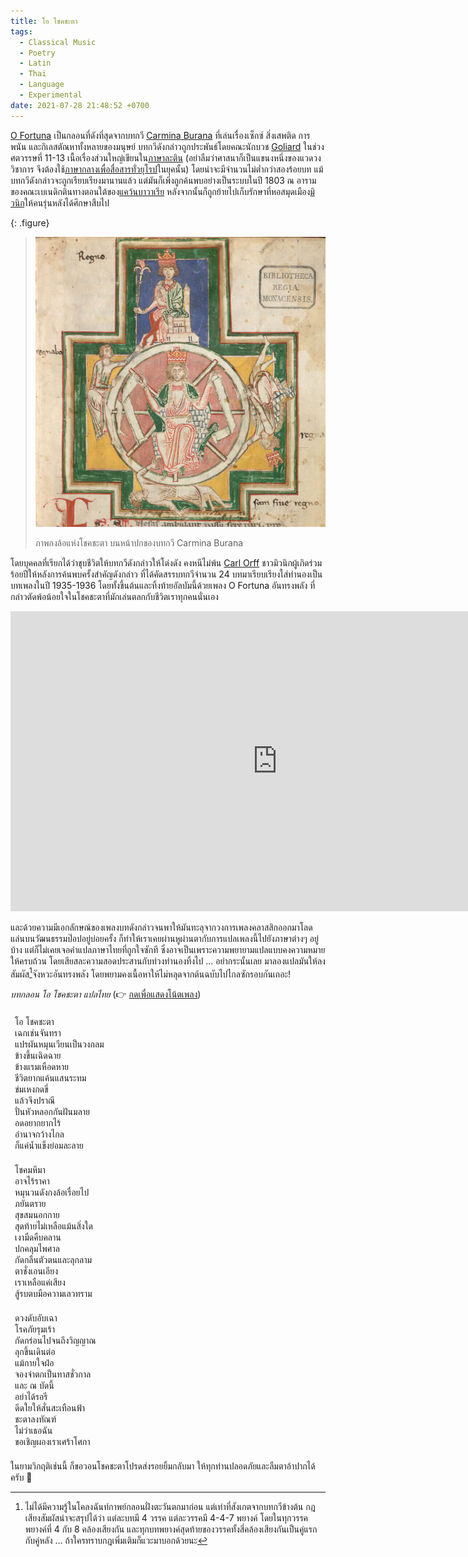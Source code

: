 ```yaml
---
title: โอ โชคชะตา
tags:
  - Classical Music
  - Poetry
  - Latin
  - Thai
  - Language
  - Experimental
date: 2021-07-28 21:48:52 +0700
---
```


[O Fortuna][] เป็นกลอนที่ดังที่สุดจากบทกวี [Carmina Burana][] ที่เล่นเรื่องเซ็กซ์ สิ่งเสพติด การพนัน และกิเลสตัณหาทั้งหลายของมนุษย์ บทกวีดังกล่าวถูกประพันธ์โดยคณะนักบวช [Goliard][] ในช่วงศตวรรษที่ 11-13 เนื้อเรื่องส่วนใหญ่เขียนใน[ภาษาละติน][medieval latin] (อย่าลืมว่าศาสนาก็เป็นแขนงหนึ่งของแวดวงวิชาการ จึงต้องใช้[ภาษากลางเพื่อสื่อสารทั่วยุโรป][self lingua franca]ในยุคนั้น) โดยน่าจะมีจำนวนไม่ต่ำกว่าสองร้อยบท แม้บทกวีดังกล่าวจะถูกเรียบเรียงมานานแล้ว แต่มันก็เพิ่งถูกค้นพบอย่างเป็นระบบในปี 1803 ณ อารามของคณะเบเนดิกตินทางตอนใต้ของ[แคว้นบาวาเรีย][bavaria] หลังจากนั้นก็ถูกย้ายไปเก็บรักษาที่หอสมุดเมือง[มิวนิก][munich]ให้คนรุ่นหลังได้ศึกษาสืบไป

{: .figure}
> ![](/images/poster/carmina_burana.jpg)
>
> ภาพกงล้อแห่งโชคชะตา บนหน้าปกของบทกวี Carmina Burana

โดยบุคคลที่เรียกได้ว่าชุบชีวิตให้บทกวีดังกล่าวให้โด่งดัง คงหนีไม่พ้น [Carl Orff][] ชาวมิวนิกผู้เกิดร่วมร้อยปีให้หลังการค้นพบครั้งสำคัญดังกล่าว ที่ได้คัดสรรบทกวีจำนวน 24 บทมาเรียบเรียงใส่ทำนองเป็นบทเพลงในปี 1935-1936 โดยทั้งขึ้นต้นและทิ้งท้ายอัลบัมนี้ด้วยเพลง O Fortuna อันทรงพลัง ที่กล่าวตัดพ้อน้อยใจในโชคชะตาที่มักเล่นตลกกับชีวิตเราทุกคนนั่นเอง

<iframe width="853" height="480" src="https://www.youtube.com/embed/nIwrgAnx6Q8" title="YouTube video player" frameborder="0" allow="accelerometer; autoplay; clipboard-write; encrypted-media; gyroscope; picture-in-picture" allowfullscreen></iframe>

และด้วยความมีเอกลักษณ์ของเพลงบทดังกล่าวจนพาให้มันทะลุจากวงการเพลงคลาสสิกออกมาโลดแล่นบนวัฒนธรรมป๊อปอยู่บ่อยครั้ง ก็ทำให้เราเคยผ่านหูผ่านตากับการแปลเพลงนี้ไปยังภาษาต่างๆ อยู่บ้าง แต่ก็ไม่เคยเจอคำแปลภาษาไทยที่ถูกใจซักที ซึ่งอาจเป็นเพราะความพยายามแปลแบบคงความหมายให้ครบถ้วน โดยเสียสละความสอดประสานกับท่วงทำนองทิ้งไป ... อย่ากระนั้นเลย มาลองแปลมันให้ลงสัมผัส[^1]จังหวะอันทรงพลัง โดยพยามคงเนื้อหาให้ไม่หลุดจากต้นฉบับไปไกลซักรอบกันเถอะ!

<style>
#sheetmusic span { display: inline-block; vertical-align: top; }
#sheetmusic:target .text { display: none; }
#sheetmusic:not(:target) .note { display: none; }
#sheetmusic .verse { margin: 1.5em 0.5em; }
</style>
<div id="sheetmusic">
<div id="none">
<em>บทกลอน โอ โชคชะตา แปลไทย</em>
(👉 <a class="text" href="#sheetmusic">กดเพื่อแสดงโน้ตเพลง</a><a class="note" href="#none">กดเพื่อซ่อนโน้ตเพลง</a>)
</div>
<div class="verse"><!--
--><span><img class="note" src="/images/note/treble1flat.png"/></span><!--
--><span><img class="note" src="/images/note/time3b1.png"/></span><!--
--><span><img class="note" src="/images/note/r2.png"/></span><!--
--><span><img class="note" src="/images/note/e5x1.png"/>โอ&nbsp;</span><!--
--><span><img class="note" src="/images/note/f5x2.png"/>โชค</span><!--
--><span><img class="note" src="/images/note/d5x2.png"/>ชะ</span><!--
--><span><img class="note" src="/images/note/d5x2.png"/>ตา</span><!--
--><span><img class="note" src="/images/note/bar.png"/></span><!--
--><br class="text" /><!--
--><span><img class="note" src="/images/note/r2.png"/></span><!--
--><span><img class="note" src="/images/note/e5x1.png"/>เฉก</span><!--
--><span><img class="note" src="/images/note/f5x2.png"/>เช่น</span><!--
--><span><img class="note" src="/images/note/d5x2.png"/>จัน</span><!--
--><span><img class="note" src="/images/note/d5x2.png"/>ทรา</span><!--
--><span><img class="note" src="/images/note/bar.png"/></span><!--
--><br class="text" /><!--
--><span><img class="note" src="/images/note/r2.png"/></span><!--
--><span><img class="note" src="/images/note/a5x1.png"/>แปร</span><!--
--><span><img class="note" src="/images/note/g5x2.png"/>ผัน</span><!--
--><span><img class="note" src="/images/note/a5x2.png"/>หมุน</span><!--
--><span><img class="note" src="/images/note/g5x2.png"/>เวียน</span><!--
--><span><img class="note" src="/images/note/bar.png"/></span><!--
--><span><img class="note" src="/images/note/g5x2.png"/>เป็น</span><!--
--><span><img class="note" src="/images/note/f5x2.png"/>วง</span><!--
--><span><img class="note" src="/images/note/e5xbf.png"/>กลม</span><!--
--><span><img class="note" src="/images/note/dbar.png"/></span><!--
--><br class="text" /><!--
--><span><img class="note" src="/images/note/time3b2.png"/></span><!--
--><span><img class="note" src="/images/note/r2.png"/></span><!--
--><span><img class="note" src="/images/note/f4x2.png"/>ข้าง</span><!--
--><span><img class="note" src="/images/note/f4x2.png"/>ขึ้น</span><!--
--><span><img class="note" src="/images/note/bar.png"/></span><!--
--><span><img class="note" src="/images/note/e4x2.png"/>เฉิด</span><!--
--><span><img class="note" src="/images/note/e4x2.png"/>ฉาย</span><!--
--><span><img class="note" src="/images/note/r2.png"/></span><!--
--><span><img class="note" src="/images/note/bar.png"/></span><!--
--><br class="text" /><!--
--><span><img class="note" src="/images/note/r2.png"/></span><!--
--><span><img class="note" src="/images/note/f4x2.png"/>ข้าง</span><!--
--><span><img class="note" src="/images/note/f4x2.png"/>แรม</span><!--
--><span><img class="note" src="/images/note/bar.png"/></span><!--
--><span><img class="note" src="/images/note/e4x2.png"/>เหือด</span><!--
--><span><img class="note" src="/images/note/e4x2.png"/>หาย</span><!--
--><span><img class="note" src="/images/note/r2.png"/></span><!--
--><span><img class="note" src="/images/note/bar.png"/></span><!--
--><br class="text" /><!--
--><span><img class="note" src="/images/note/r2.png"/></span><!--
--><span><img class="note" src="/images/note/f4x2.png"/>ชี</span><!--
--><span><img class="note" src="/images/note/f4x2.png"/>วิต</span><!--
--><span><img class="note" src="/images/note/bar.png"/></span><!--
--><span><img class="note" src="/images/note/e4x2.png"/>ยาก</span><!--
--><span><img class="note" src="/images/note/f4x1.png"/>แค้น</span><!--
--><span><img class="note" src="/images/note/bar.png"/></span><!--
--><span><img class="note" src="/images/note/g4x1.png"/>แสน</span><!--
--><span><img class="note" src="/images/note/f4x2.png"/>ระ</span><!--
--><span><img class="note" src="/images/note/bar.png"/></span><!--
--><span><img class="note" src="/images/note/e4x1d.png"/>ทม</span><!--
--><span><img class="note" src="/images/note/bar.png"/></span><!--
--><br class="text" /><!--
--><span><img class="note" src="/images/note/r2.png"/></span><!--
--><span><img class="note" src="/images/note/f4x2.png"/>ข่ม</span><!--
--><span><img class="note" src="/images/note/f4x2.png"/>เหง</span><!--
--><span><img class="note" src="/images/note/bar.png"/></span><!--
--><span><img class="note" src="/images/note/e4x2.png"/>กด</span><!--
--><span><img class="note" src="/images/note/e4x2.png"/>ขี่</span><!--
--><span><img class="note" src="/images/note/r2.png"/></span><!--
--><span><img class="note" src="/images/note/bar.png"/></span><!--
--><br class="text" /><!--
--><span><img class="note" src="/images/note/r2.png"/></span><!--
--><span><img class="note" src="/images/note/f4x2.png"/>แล้ว</span><!--
--><span><img class="note" src="/images/note/f4x2.png"/>จึง</span><!--
--><span><img class="note" src="/images/note/bar.png"/></span><!--
--><span><img class="note" src="/images/note/e4x2.png"/>ปรา</span><!--
--><span><img class="note" src="/images/note/e4x2.png"/>ณี</span><!--
--><span><img class="note" src="/images/note/r2.png"/></span><!--
--><span><img class="note" src="/images/note/bar.png"/></span><!--
--><br class="text" /><!--
--><span><img class="note" src="/images/note/r2.png"/></span><!--
--><span><img class="note" src="/images/note/f4x2.png"/>ปั่น</span><!--
--><span><img class="note" src="/images/note/f4x2.png"/>หัว</span><!--
--><span><img class="note" src="/images/note/bar.png"/></span><!--
--><span><img class="note" src="/images/note/e4x2.png"/>หลอก</span><!--
--><span><img class="note" src="/images/note/f4x1.png"/>กัน</span><!--
--><span><img class="note" src="/images/note/bar.png"/></span><!--
--><span><img class="note" src="/images/note/g4x1.png"/>ฝัน</span><!--
--><span><img class="note" src="/images/note/f4x2.png"/>ม</span><!--
--><span><img class="note" src="/images/note/bar.png"/></span><!--
--><span><img class="note" src="/images/note/e4x1d.png"/>ลาย</span><!--
--><span><img class="note" src="/images/note/bar.png"/></span><!--
--><br class="text" /><!--
--><span><img class="note" src="/images/note/r2.png"/></span><!--
--><span><img class="note" src="/images/note/a4x2.png"/>อด</span><!--
--><span><img class="note" src="/images/note/a4x2.png"/>อยาก</span><!--
--><span><img class="note" src="/images/note/bar.png"/></span><!--
--><span><img class="note" src="/images/note/g4x2.png"/>ยาก</span><!--
--><span><img class="note" src="/images/note/g4x2.png"/>ไร้</span><!--
--><span><img class="note" src="/images/note/r2.png"/></span><!--
--><span><img class="note" src="/images/note/bar.png"/></span><!--
--><br class="text" /><!--
--><span><img class="note" src="/images/note/r2.png"/></span><!--
--><span><img class="note" src="/images/note/a4x2.png"/>อำ</span><!--
--><span><img class="note" src="/images/note/a4x2.png"/>นาจ</span><!--
--><span><img class="note" src="/images/note/bar.png"/></span><!--
--><span><img class="note" src="/images/note/g4x2.png"/>กว้าง</span><!--
--><span><img class="note" src="/images/note/g4x2.png"/>ไกล</span><!--
--><span><img class="note" src="/images/note/r2.png"/></span><!--
--><span><img class="note" src="/images/note/bar.png"/></span><!--
--><br class="text" /><!--
--><span><img class="note" src="/images/note/r2.png"/></span><!--
--><span><img class="note" src="/images/note/a4x2.png"/>ก็</span><!--
--><span><img class="note" src="/images/note/a4x2.png"/>แค่</span><!--
--><span><img class="note" src="/images/note/bar.png"/></span><!--
--><span><img class="note" src="/images/note/g4x2.png"/>น้ำ</span><!--
--><span><img class="note" src="/images/note/f4x1.png"/>แข็ง</span><!--
--><span><img class="note" src="/images/note/bar.png"/></span><!--
--><span><img class="note" src="/images/note/g4x2.png"/>ย่อม</span><!--
--><span><img class="note" src="/images/note/e4x1.png"/>ละ</span><!--
--><span><img class="note" src="/images/note/bar.png"/></span><!--
--><span><img class="note" src="/images/note/d4x1d.png"/>ลาย</span><!--
--><span><img class="note" src="/images/note/bar.png"/></span>
</div>
<div class="verse"><!--
--><span><img class="note" src="/images/note/treble1flat.png"/></span><!--
--><span><img class="note" src="/images/note/time3b2.png"/></span><!--
--><span><img class="note" src="/images/note/r2.png"/></span><!--
--><span><img class="note" src="/images/note/f4x2.png"/>โชค</span><!--
--><span><img class="note" src="/images/note/f4x2.png"/>ม</span><!--
--><span><img class="note" src="/images/note/bar.png"/></span><!--
--><span><img class="note" src="/images/note/e4x2.png"/>หึ</span><!--
--><span><img class="note" src="/images/note/e4x2.png"/>มา</span><!--
--><span><img class="note" src="/images/note/r2.png"/></span><!--
--><span><img class="note" src="/images/note/bar.png"/></span><!--
--><br class="text" /><!--
--><span><img class="note" src="/images/note/r2.png"/></span><!--
--><span><img class="note" src="/images/note/f4x2.png"/>อาจ</span><!--
--><span><img class="note" src="/images/note/f4x2.png"/>ไร้</span><!--
--><span><img class="note" src="/images/note/bar.png"/></span><!--
--><span><img class="note" src="/images/note/e4x2.png"/>รา</span><!--
--><span><img class="note" src="/images/note/e4x2.png"/>คา</span><!--
--><span><img class="note" src="/images/note/r2.png"/></span><!--
--><span><img class="note" src="/images/note/bar.png"/></span><!--
--><br class="text" /><!--
--><span><img class="note" src="/images/note/r2.png"/></span><!--
--><span><img class="note" src="/images/note/f4x2.png"/>หมุน</span><!--
--><span><img class="note" src="/images/note/f4x2.png"/>วน</span><!--
--><span><img class="note" src="/images/note/bar.png"/></span><!--
--><span><img class="note" src="/images/note/e4x2.png"/>ดัง</span><!--
--><span><img class="note" src="/images/note/f4x1.png"/>กง</span><!--
--><span><img class="note" src="/images/note/bar.png"/></span><!--
--><span><img class="note" src="/images/note/g4x1.png"/>ล้อ</span><!--
--><span><img class="note" src="/images/note/f4x2.png"/>เรื่อย</span><!--
--><span><img class="note" src="/images/note/bar.png"/></span><!--
--><span><img class="note" src="/images/note/e4x1d.png"/>ไป</span><!--
--><span><img class="note" src="/images/note/bar.png"/></span><!--
--><br class="text" /><!--
--><span><img class="note" src="/images/note/r2.png"/></span><!--
--><span><img class="note" src="/images/note/f4x2.png"/>ภ</span><!--
--><span><img class="note" src="/images/note/f4x2.png"/>ยัน</span><!--
--><span><img class="note" src="/images/note/bar.png"/></span><!--
--><span><img class="note" src="/images/note/e4x2.png"/>ต</span><!--
--><span><img class="note" src="/images/note/e4x2.png"/>ราย</span><!--
--><span><img class="note" src="/images/note/r2.png"/></span><!--
--><span><img class="note" src="/images/note/bar.png"/></span><!--
--><br class="text" /><!--
--><span><img class="note" src="/images/note/r2.png"/></span><!--
--><span><img class="note" src="/images/note/f4x2.png"/>สุข</span><!--
--><span><img class="note" src="/images/note/f4x2.png"/>สม</span><!--
--><span><img class="note" src="/images/note/bar.png"/></span><!--
--><span><img class="note" src="/images/note/e4x2.png"/>นอก</span><!--
--><span><img class="note" src="/images/note/e4x2.png"/>กาย</span><!--
--><span><img class="note" src="/images/note/r2.png"/></span><!--
--><span><img class="note" src="/images/note/bar.png"/></span><!--
--><br class="text" /><!--
--><span><img class="note" src="/images/note/r2.png"/></span><!--
--><span><img class="note" src="/images/note/f4x2.png"/>สุด</span><!--
--><span><img class="note" src="/images/note/f4x2.png"/>ท้าย</span><!--
--><span><img class="note" src="/images/note/bar.png"/></span><!--
--><span><img class="note" src="/images/note/e4x2.png"/>ไม่</span><!--
--><span><img class="note" src="/images/note/f4x1.png"/>เหลือ</span><!--
--><span><img class="note" src="/images/note/bar.png"/></span><!--
--><span><img class="note" src="/images/note/g4x1.png"/>แม้น</span><!--
--><span><img class="note" src="/images/note/f4x2.png"/>สิ่ง</span><!--
--><span><img class="note" src="/images/note/bar.png"/></span><!--
--><span><img class="note" src="/images/note/e4x1d.png"/>ใด</span><!--
--><span><img class="note" src="/images/note/bar.png"/></span><!--
--><br class="text" /><!--
--><span><img class="note" src="/images/note/r2.png"/></span><!--
--><span><img class="note" src="/images/note/a4x2.png"/>เงา</span><!--
--><span><img class="note" src="/images/note/a4x2.png"/>มืด</span><!--
--><span><img class="note" src="/images/note/bar.png"/></span><!--
--><span><img class="note" src="/images/note/g4x2.png"/>คืบ</span><!--
--><span><img class="note" src="/images/note/g4x2.png"/>คลาน</span><!--
--><span><img class="note" src="/images/note/r2.png"/></span><!--
--><span><img class="note" src="/images/note/bar.png"/></span><!--
--><br class="text" /><!--
--><span><img class="note" src="/images/note/r2.png"/></span><!--
--><span><img class="note" src="/images/note/a4x2.png"/>ปก</span><!--
--><span><img class="note" src="/images/note/a4x2.png"/>คลุม</span><!--
--><span><img class="note" src="/images/note/bar.png"/></span><!--
--><span><img class="note" src="/images/note/g4x2.png"/>ไพ</span><!--
--><span><img class="note" src="/images/note/g4x2.png"/>ศาล</span><!--
--><span><img class="note" src="/images/note/r2.png"/></span><!--
--><span><img class="note" src="/images/note/bar.png"/></span><!--
--><br class="text" /><!--
--><span><img class="note" src="/images/note/r2.png"/></span><!--
--><span><img class="note" src="/images/note/a4x2.png"/>กัด</span><!--
--><span><img class="note" src="/images/note/a4x2.png"/>กลืน</span><!--
--><span><img class="note" src="/images/note/bar.png"/></span><!--
--><span><img class="note" src="/images/note/g4x2.png"/>ตัว</span><!--
--><span><img class="note" src="/images/note/f4x1.png"/>ตน</span><!--
--><span><img class="note" src="/images/note/bar.png"/></span><!--
--><span><img class="note" src="/images/note/g4x1.png"/>และ</span><!--
--><span><img class="note" src="/images/note/f4x2.png"/>ลุก</span><!--
--><span><img class="note" src="/images/note/bar.png"/></span><!--
--><span><img class="note" src="/images/note/g4x1d.png"/>ลาม</span><!--
--><span><img class="note" src="/images/note/bar.png"/></span><!--
--><br class="text" /><!--
--><span><img class="note" src="/images/note/r2.png"/></span><!--
--><span><img class="note" src="/images/note/a4x2.png"/>ตา</span><!--
--><span><img class="note" src="/images/note/a4x2.png"/>ชั่ง</span><!--
--><span><img class="note" src="/images/note/bar.png"/></span><!--
--><span><img class="note" src="/images/note/g4x2.png"/>เอน</span><!--
--><span><img class="note" src="/images/note/g4x2.png"/>เอียง</span><!--
--><span><img class="note" src="/images/note/r2.png"/></span><!--
--><span><img class="note" src="/images/note/bar.png"/></span><!--
--><br class="text" /><!--
--><span><img class="note" src="/images/note/r2.png"/></span><!--
--><span><img class="note" src="/images/note/a4x2.png"/>เรา</span><!--
--><span><img class="note" src="/images/note/a4x2.png"/>เหลือ</span><!--
--><span><img class="note" src="/images/note/bar.png"/></span><!--
--><span><img class="note" src="/images/note/g4x2.png"/>แค่</span><!--
--><span><img class="note" src="/images/note/g4x2.png"/>เสียง</span><!--
--><span><img class="note" src="/images/note/r2.png"/></span><!--
--><span><img class="note" src="/images/note/bar.png"/></span><!--
--><br class="text" /><!--
--><span><img class="note" src="/images/note/r2.png"/></span><!--
--><span><img class="note" src="/images/note/a4x2.png"/>สู้</span><!--
--><span><img class="note" src="/images/note/a4x2.png"/>รบ</span><!--
--><span><img class="note" src="/images/note/bar.png"/></span><!--
--><span><img class="note" src="/images/note/g4x2.png"/>ตบ</span><!--
--><span><img class="note" src="/images/note/f4x1.png"/>มือ</span><!--
--><span><img class="note" src="/images/note/bar.png"/></span><!--
--><span><img class="note" src="/images/note/g4x2.png"/>ความ</span><!--
--><span><img class="note" src="/images/note/e4x1.png"/>เลว</span><!--
--><span><img class="note" src="/images/note/bar.png"/></span><!--
--><span><img class="note" src="/images/note/d4x1d.png"/>ทราม</span><!--
--><span><img class="note" src="/images/note/bar.png"/></span>
</div>
<div class="verse"><!--
--><span><img class="note" src="/images/note/treble1flat.png"/></span><!--
--><span><img class="note" src="/images/note/time3b2.png"/></span><!--
--><span><img class="note" src="/images/note/r2.png"/></span><!--
--><span><img class="note" src="/images/note/f5x2.png"/>ดวง</span><!--
--><span><img class="note" src="/images/note/f5x2.png"/>ดับ</span><!--
--><span><img class="note" src="/images/note/bar.png"/></span><!--
--><span><img class="note" src="/images/note/e5x2.png"/>อับ</span><!--
--><span><img class="note" src="/images/note/e5x2.png"/>เฉา</span><!--
--><span><img class="note" src="/images/note/r2.png"/></span><!--
--><span><img class="note" src="/images/note/bar.png"/></span><!--
--><br class="text" /><!--
--><span><img class="note" src="/images/note/r2.png"/></span><!--
--><span><img class="note" src="/images/note/f5x2.png"/>โรค</span><!--
--><span><img class="note" src="/images/note/f5x2.png"/>ภัย</span><!--
--><span><img class="note" src="/images/note/bar.png"/></span><!--
--><span><img class="note" src="/images/note/e5x2.png"/>รุม</span><!--
--><span><img class="note" src="/images/note/e5x2.png"/>เร้า</span><!--
--><span><img class="note" src="/images/note/r2.png"/></span><!--
--><span><img class="note" src="/images/note/bar.png"/></span><!--
--><br class="text" /><!--
--><span><img class="note" src="/images/note/r2.png"/></span><!--
--><span><img class="note" src="/images/note/f5x2.png"/>กัด</span><!--
--><span><img class="note" src="/images/note/f5x2.png"/>กร่อน</span><!--
--><span><img class="note" src="/images/note/bar.png"/></span><!--
--><span><img class="note" src="/images/note/e5x2.png"/>ไป</span><!--
--><span><img class="note" src="/images/note/f5x1.png"/>จน</span><!--
--><span><img class="note" src="/images/note/bar.png"/></span><!--
--><span><img class="note" src="/images/note/g5x1.png"/>ถึง</span><!--
--><span><img class="note" src="/images/note/f5x2.png"/>วิญ</span><!--
--><span><img class="note" src="/images/note/bar.png"/></span><!--
--><span><img class="note" src="/images/note/e5x1d.png"/>ญาณ</span><!--
--><span><img class="note" src="/images/note/bar.png"/></span><!--
--><br class="text" /><!--
--><span><img class="note" src="/images/note/r2.png"/></span><!--
--><span><img class="note" src="/images/note/f5x2.png"/>ลุก</span><!--
--><span><img class="note" src="/images/note/f5x2.png"/>ขึ้น</span><!--
--><span><img class="note" src="/images/note/bar.png"/></span><!--
--><span><img class="note" src="/images/note/e5x2.png"/>เดิน</span><!--
--><span><img class="note" src="/images/note/e5x2.png"/>ต่อ</span><!--
--><span><img class="note" src="/images/note/bar.png"/></span><!--
--><br class="text" /><!--
--><span><img class="note" src="/images/note/r2.png"/></span><!--
--><span><img class="note" src="/images/note/f5x2.png"/>แม้</span><!--
--><span><img class="note" src="/images/note/f5x2.png"/>กาย</span><!--
--><span><img class="note" src="/images/note/bar.png"/></span><!--
--><span><img class="note" src="/images/note/e5x2.png"/>ใจ</span><!--
--><span><img class="note" src="/images/note/e5x2.png"/>ฝ่อ</span><!--
--><span><img class="note" src="/images/note/r2.png"/></span><!--
--><span><img class="note" src="/images/note/bar.png"/></span><!--
--><br class="text" /><!--
--><span><img class="note" src="/images/note/r2.png"/></span><!--
--><span><img class="note" src="/images/note/f5x2.png"/>จอง</span><!--
--><span><img class="note" src="/images/note/f5x2.png"/>จำ</span><!--
--><span><img class="note" src="/images/note/bar.png"/></span><!--
--><span><img class="note" src="/images/note/e5x2.png"/>ตก</span><!--
--><span><img class="note" src="/images/note/f5x1.png"/>เป็น</span><!--
--><span><img class="note" src="/images/note/bar.png"/></span><!--
--><span><img class="note" src="/images/note/g5x1.png"/>ทาส</span><!--
--><span><img class="note" src="/images/note/f5x2.png"/>ชั่ว</span><!--
--><span><img class="note" src="/images/note/bar.png"/></span><!--
--><span><img class="note" src="/images/note/e5x1d.png"/>กาล</span><!--
--><span><img class="note" src="/images/note/bar.png"/></span><!--
--><br class="text" /><!--
--><span><img class="note" src="/images/note/r2.png"/></span><!--
--><span><img class="note" src="/images/note/a5x2.png"/>และ&nbsp;</span><!--
--><span><img class="note" src="/images/note/a5x2.png"/>ณ&nbsp;</span><!--
--><span><img class="note" src="/images/note/bar.png"/></span><!--
--><span><img class="note" src="/images/note/g5x2.png"/>บัด</span><!--
--><span><img class="note" src="/images/note/g5x2.png"/>นี้</span><!--
--><span><img class="note" src="/images/note/r2.png"/></span><!--
--><span><img class="note" src="/images/note/bar.png"/></span><!--
--><br class="text" /><!--
--><span><img class="note" src="/images/note/r2.png"/></span><!--
--><span><img class="note" src="/images/note/a5x2.png"/>อย่า</span><!--
--><span><img class="note" src="/images/note/a5x2.png"/>ได้</span><!--
--><span><img class="note" src="/images/note/bar.png"/></span><!--
--><span><img class="note" src="/images/note/g5x2.png"/>รอ</span><!--
--><span><img class="note" src="/images/note/g5x2.png"/>รี</span><!--
--><span><img class="note" src="/images/note/r2.png"/></span><!--
--><span><img class="note" src="/images/note/bar.png"/></span><!--
--><br class="text" /><!--
--><span><img class="note" src="/images/note/r2.png"/></span><!--
--><span><img class="note" src="/images/note/a5x2.png"/>ดีด</span><!--
--><span><img class="note" src="/images/note/a5x2.png"/>ใย</span><!--
--><span><img class="note" src="/images/note/bar.png"/></span><!--
--><span><img class="note" src="/images/note/g5x2.png"/>ให้</span><!--
--><span><img class="note" src="/images/note/f5x1.png"/>สั่น</span><!--
--><span><img class="note" src="/images/note/bar.png"/></span><!--
--><span><img class="note" src="/images/note/g5x1.png"/>สะ</span><!--
--><span><img class="note" src="/images/note/f5x2.png"/>เทือน</span><!--
--><span><img class="note" src="/images/note/bar.png"/></span><!--
--><span><img class="note" src="/images/note/g5x1d.png"/>ฟ้า</span><!--
--><span><img class="note" src="/images/note/bar.png"/></span><!--
--><br class="text" /><!--
--><span><img class="note" src="/images/note/r2.png"/></span><!--
--><span><img class="note" src="/images/note/a5x2.png"/>ชะ</span><!--
--><span><img class="note" src="/images/note/a5x2.png"/>ตา</span><!--
--><span><img class="note" src="/images/note/bar.png"/></span><!--
--><span><img class="note" src="/images/note/g5x2.png"/>ลง</span><!--
--><span><img class="note" src="/images/note/g5x2.png"/>ทัณฑ์</span><!--
--><span><img class="note" src="/images/note/r2.png"/></span><!--
--><span><img class="note" src="/images/note/bar.png"/></span><!--
--><br class="text" /><!--
--><span><img class="note" src="/images/note/r2.png"/></span><!--
--><span><img class="note" src="/images/note/a5x2.png"/>ไม่</span><!--
--><span><img class="note" src="/images/note/a5x2.png"/>ว่า</span><!--
--><span><img class="note" src="/images/note/bar.png"/></span><!--
--><span><img class="note" src="/images/note/g5x2.png"/>เธอ</span><!--
--><span><img class="note" src="/images/note/g5x2.png"/>ฉัน</span><!--
--><span><img class="note" src="/images/note/r2.png"/></span><!--
--><span><img class="note" src="/images/note/bar.png"/></span><!--
--><br class="text" /><!--
--><span><img class="note" src="/images/note/r2.png"/></span><!--
--><span><img class="note" src="/images/note/a5x2.png"/>ขอ</span><!--
--><span><img class="note" src="/images/note/a5x2.png"/>เชิญ</span><!--
--><span><img class="note" src="/images/note/bar.png"/></span><!--
--><span><img class="note" src="/images/note/g5a5b5a5g5x2ea.png"/>ผอง</span><!--
--><span><img class="note" src="/images/note/f5x2.png"/>เรา</span><!--
--><span><img class="note" src="/images/note/bar.png"/></span><!--
--><span><img class="note" src="/images/note/g5f5x2ea.png"/>เศร้า</span><!--
--><span><img class="note" src="/images/note/e5x2.png"/>โศ</span><!--
--><span><img class="note" src="/images/note/bar.png"/></span><!--
--><span><img class="note" src="/images/note/d5x1d8rbdf.png"/>กา</span><!--
--><span><img class="note" src="/images/note/ebar.png"/></span>
</div>
</div>

ในยามวิกฤติเช่นนี้ ก็ขอวอนโชคชะตาโปรดส่งรอยยิ้มกลับมา ให้ทุกท่านปลอดภัยและลืมตาอ้าปากได้ครับ 🙏


[^1]: ไม่ได้มีความรู้ในโคลงฉันท์กาพย์กลอนฝั่งตะวันตกมาก่อน แต่เท่าที่สังเกตจากบทกวีข้างต้น กฎเสียงสัมผัสน่าจะสรุปได้ว่า แต่ละบทมี 4 วรรค แต่ละวรรคมี 4-4-7 พยางค์ โดยในทุกวรรคพยางค์ที่ 4 กับ 8 คล้องเสียงกัน และทุกบทพยางค์สุดท้ายของวรรคทั้งสี่คล้องเสียงกันเป็นคู่แรกกับคู่หลัง ... ถ้าใครทราบกฎเพิ่มเติมก็แวะมาบอกด้วยนะ


[self lingua franca]: /2020/07/19/lingua-franca-of-academic-world.html

[Goliard]: //en.wikipedia.org/wiki/Goliards
[Carl Orff]: //en.wikipedia.org/wiki/Carl_Orff

[bavaria]: //en.wikipedia.org/wiki/Bavaria
[munich]: //en.wikipedia.org/wiki/Munich

[O Fortuna]: //en.wikipedia.org/wiki/O_Fortuna
[Carmina Burana]: //en.wikipedia.org/wiki/Carmina_Burana
[medieval latin]: //en.wikipedia.org/wiki/Medieval_Latin
